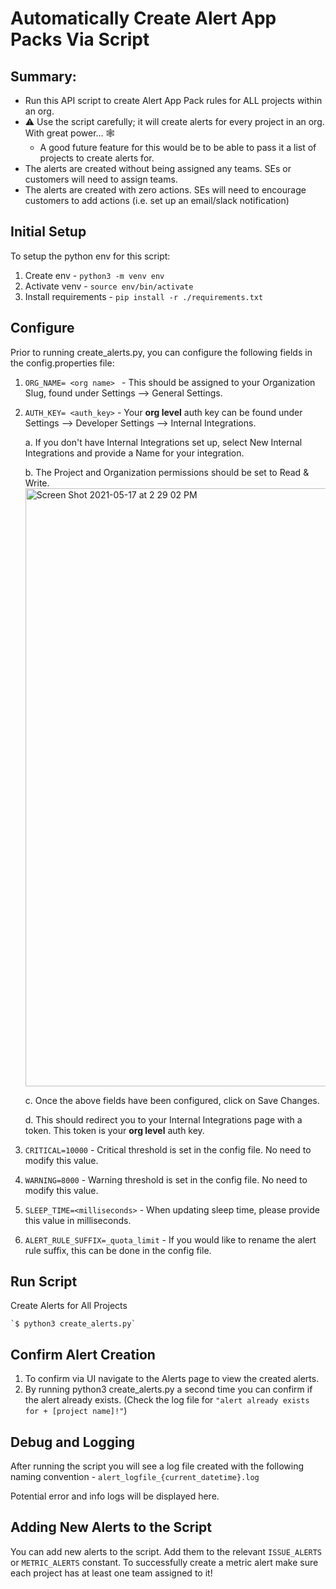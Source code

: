 # Automatically Create Alert App Packs Via Script

## Summary:

- Run this API script to create Alert App Pack rules for ALL projects within an org.
- :warning: Use the script carefully; it will create alerts for every project in an org. With great power... :spider_web:
  - A good future feature for this would be to be able to pass it a list of projects to create alerts for. 	
- The alerts are created without being assigned any teams. SEs or customers will need to assign teams.
- The alerts are created with zero actions. SEs will need to encourage customers to add actions (i.e. set up an email/slack notification)

## Initial Setup

To setup the python env for this script:

1. Create env - ```python3 -m venv env```
2. Activate venv - ```source env/bin/activate```
3. Install requirements - ```pip install -r ./requirements.txt```

## Configure

Prior to running create_alerts.py, you can configure the following fields in the config.properties file:

1. `ORG_NAME= <org name> ` - This should be assigned to your Organization Slug, found under Settings --> General Settings.

2. `AUTH_KEY= <auth_key>` - Your **org level** auth key can be found under Settings --> Developer Settings --> Internal Integrations.

    a. If you don't have Internal Integrations set up, select New Internal Integrations and provide a Name for your integration. 

    b. The Project and Organization permissions should be set to Read & Write. 
    <img width="957" alt="Screen Shot 2021-05-17 at 2 29 02 PM" src="https://user-images.githubusercontent.com/82904656/118559227-7849c580-b71c-11eb-83ea-2b7fcdbe9461.png">
    
    c. Once the above fields have been configured, click on Save Changes.

    d. This should redirect you to your Internal Integrations page with a token. This token is your **org level** auth key. 

3. `CRITICAL=10000` - Critical threshold is set in the config file. No need to modify this value. 
4. `WARNING=8000` - Warning threshold is set in the config file. No need to modify this value. 
5. `SLEEP_TIME=<milliseconds>` - When updating sleep time, please provide this value in milliseconds.
6. `ALERT_RULE_SUFFIX=_quota_limit` - If you would like to rename the alert rule suffix, this can be done in the config file. 


## Run Script 

Create Alerts for All Projects

    `$ python3 create_alerts.py`

## Confirm Alert Creation

1. To confirm via UI navigate to the Alerts page to view the created alerts.
2. By running python3 create_alerts.py a second time you can confirm if the alert already exists. (Check the log file for `"alert already exists for + [project name]!"`)

## Debug and Logging

After running the script you will see a log file created with the following naming convention - `alert_logfile_{current_datetime}.log`

Potential error and info logs will be displayed here. 

## Adding New Alerts to the Script

You can add new alerts to the script. Add them to the relevant `ISSUE_ALERTS` or `METRIC_ALERTS` constant.
To successfully create a metric alert make sure each project has at least one team assigned to it! 
